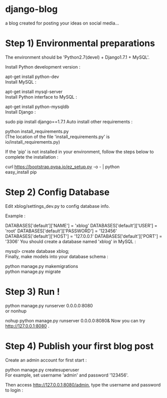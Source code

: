 # django-blog
a blog created for posting your ideas on social media...
# Step 1) Environmental preparations
The environment should be 'Python2.7(devel) + Django1.7.1 + MySQL'.

Install Python development version :

apt-get install python-dev    
Install MySQL :

apt-get install mysql-server  
Install Python interface to MySQL :

apt-get install python-mysqldb  
Install Django :

sudo pip install django==1.7.1
Auto install other requirements :

python install_requirements.py   
(The location of the file 'install_requirements.py' is io/install_requirements.py)

If the 'pip' is not installed in your environment, follow the steps below to complete the installation :

curl https://bootstrap.pypa.io/ez_setup.py -o - | python  
easy_install pip  
# Step 2) Config Database
Edit xblog/settings_dev.py to config database info.

Example :

DATABASES['default']['NAME'] = 'xblog'
DATABASES['default']['USER'] = 'root'
DATABASES['default']['PASSWORD'] = '123456'
DATABASES['default']['HOST'] = '127.0.0.1'
DATABASES['default']['PORT'] = '3306'
You should create a database named 'xblog' in MySQL :

mysql> create database xblog;  
Finally, make models into your database schema :

python manage.py makemigrations  
python manage.py migrate  
# Step 3) Run !
python manage.py runserver 0.0.0.0:8080  
or nonhup

nohup python manage.py runserver 0.0.0.0:8080&
Now you can try http://127.0.0.1:8080 .

# Step 4) Publish your first blog post
Create an admin account for first start :

python manage.py createsuperuser  
For example, set username 'admin' and password '123456'.

Then access http://127.0.0.1:8080/admin, type the username and password to login :
